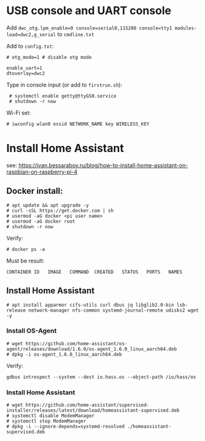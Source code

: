 # USB console and UART console

Add `dwc_otg.lpm_enable=0 console=serial0,115200 console=tty1 modules-load=dwc2,g_serial` to `cmdline.txt`

Add to `config.txt`:

~~~
# otg_mode=1 # disable otg mode

enable_uart=1
dtoverlay=dwc2
~~~

Type in console input (or add to `firstrun.sh`):

~~~
 # systemctl enable getty@ttyGS0.service
 # shutdown -r now
~~~

Wi-Fi set:

~~~
# iwconfig wlan0 essid NETWORK_NAME key WIRELESS_KEY
~~~

# Install Home Assistant

see: https://ivan.bessarabov.ru/blog/how-to-install-home-assistant-on-raspbian-on-raspberry-pi-4

## Docker install:

~~~
# apt update && apt upgrade -y
# curl -sSL https://get.docker.com | sh
# usermod -aG docker <pi user name>
# usermod -aG docker root
# shutdown -r now
~~~

Verify:

~~~
# docker ps -a
~~~

Must be result:

~~~
CONTAINER ID   IMAGE   COMMAND  CREATED   STATUS   PORTS   NAMES
~~~

## Install Home Assistant

~~~
# apt install apparmor cifs-utils curl dbus jq libglib2.0-bin lsb-release network-manager nfs-common systemd-journal-remote udisks2 wget -y
~~~

### Install OS-Agent

~~~
# wget https://github.com/home-assistant/os-agent/releases/download/1.6.0/os-agent_1.6.0_linux_aarch64.deb
# dpkg -i os-agent_1.6.0_linux_aarch64.deb
~~~

Verify:

~~~
gdbus introspect --system --dest io.hass.os --object-path /io/hass/os
~~~

### Install Home Assistant

~~~
# wget https://github.com/home-assistant/supervised-installer/releases/latest/download/homeassistant-supervised.deb
# systemctl disable ModemManager
# systemctl stop ModemManager
# dpkg -i --ignore-depends=systemd-resolved ./homeassistant-supervised.deb
~~~
